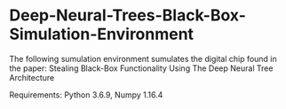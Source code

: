 # Deep-Neural-Trees-Black-Box-Simulation-Environment

The following sumulation environment sumulates the digital chip found in the paper:
Stealing Black-Box Functionality Using The Deep Neural Tree Architecture

Requirements:
Python 3.6.9,
Numpy  1.16.4

